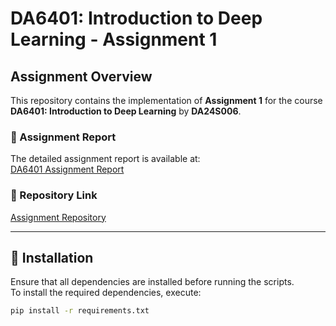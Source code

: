 # DA6401: Introduction to Deep Learning - Assignment 1

## Assignment Overview
This repository contains the implementation of **Assignment 1** for the course **DA6401: Introduction to Deep Learning** by **DA24S006**.

### 📄 Assignment Report  
The detailed assignment report is available at:  
[DA6401 Assignment Report](https://wandb.ai/da24s006-indian-institue-of-technology-madras-/Question_4/reports/DA6401-Assignment-report-by-DA24S006--VmlldzoxMTgyOTU5NQ)

### 📂 Repository Link  
[Assignment Repository](https://github.com/asu2304/DA6401-Introduction-to-Deep-Learning-Assignment_1)

---

## 🔧 Installation  
Ensure that all dependencies are installed before running the scripts.  
To install the required dependencies, execute:  
```sh
pip install -r requirements.txt
